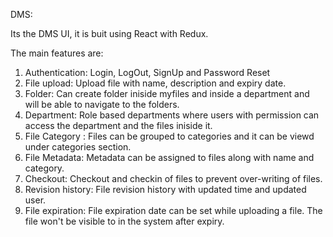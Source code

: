 DMS:

Its the DMS UI, it is buit using React with Redux.

The main features are:

1. Authentication: Login, LogOut, SignUp and Password Reset
2. File upload: Upload file with name, description and expiry date.
3. Folder: Can create folder iniside myfiles and inside a department and will be able to navigate to the folders.
4. Department: Role based departments where users with permission can access the department and the files iniside it.
5. File Category : Files can be grouped to categories and it can be viewd under categories section.
6. File Metadata: Metadata can be assigned to files along with name and category.
7. Checkout: Checkout and checkin of files to prevent over-writing of files.
8. Revision history: File revision history with updated time and updated user.
9. File expiration: File expiration date can be set while uploading a file. The file won't be visible to in the system after expiry.
